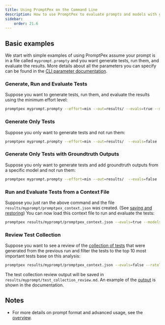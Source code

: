 ```yaml
---
title: Using PromptPex on the Command Line
description: How to use PromptPex to evaluate prompts and models with generated tests.
sidebar:
    order: 21.6
---
```


## Basic examples

We start with simple examples of using PromptPex assume your prompt is in a file called `myprompt.prompty` and you want generate tests, run them, and evaluate the results.  More details about all the parameters you can specify can be found in the [CLI parameter documentation](/promptpex/reference/parameters).

### Generate, Run and Evaluate Tests

Suppose you want to generate tests, run them, and evaluate the results using the minimum effort level:
```sh
promptpex myprompt.prompty --effort=min --out=results/ --evals=true --modelsUnderTest="ollama:llama3.3" --evalModel="ollama:llama3.3"
```

### Generate Only Tests

Suppose you only want to generate tests and not run them:

```sh
promptpex myprompt.prompty --effort=min --out=results/  --evals=false 
```

### Generate Only Tests with Groundtruth Outputs

Suppose you only want to generate tests and add groundtruth outputs from a specific model and not run them:

```sh
promptpex myprompt.prompty --effort=min --out=results/  --evals=false  --vars groundtruthModel="ollama:llama3.3"
```

### Run and Evaluate Tests from a Context File

Suppose you just ran the above command and the file `results/myprompt/promptpex_context.json` was created. (See [saving and restoring](/promptpex/reference/saving-restoring)) You can now load this context file to run and evaluate the tests:

```sh
promptpex results/myprompt/promptpex_context.json --evals=true --modelsUnderTest="ollama:llama3.3" --evalModel="ollama:llama3.3"
```


### Review Test Collection

Suppose you want to see a review of the [collection of tests](/promptpex/reference/test-collections) that were generated from the previous run and filter the tests to the top 10 most important tests base on this analysis:

```sh
promptpex results/myprompt/promptpex_context.json --evals=false --rateTests=true --filterTestCount=10
```

The test collection review output will be saved in `results/myprompt/test_collection_review.md`.  An example of the [output](/promptpex/reference/example-test-collection-review) is shown in the documentation.

## Notes

- For more details on prompt format and advanced usage, see the [overview](/promptpex/reference).

